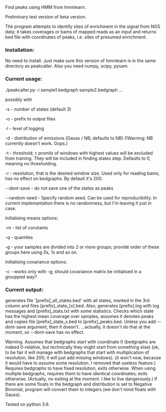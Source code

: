 Find peaks using HMM from hmmlearn.

Preliminary test version of beta version.

The program attempts to identify sites of enrichment
 in the signal from NGS data;
 it takes coverages or bams of mapped reads as an input
 and returns bed file with coordinates of peaks,
 i.e. sites of presumed enrichment.

### Installation:

No need to install. Just make sure this version of hmmlearn
 is in the same directory as peakcaller.
 Also you need numpy, scipy, pysam.

### Current usage:

./peakcaller.py -i sample1.bedgraph sample2.bedgraph ...

possibly with

-s - number of states (default 3)

-o - prefix to output files

-l - level of logging

-d - distribution of emissions (Gauss / NB; defaults to NB)
    (!Warning: NB currently doesn't work. Oops.)

-t - threshold; `t` promils of windows with highest values
     will be excluded from training.
     They will be included in finding states step.
     Defaults to 0, meaning no thresholding.

-r - resolution, that is the desired window size.
     Used only for reading bams, has no effect on bedgraphs.
     By default it's 200.

--dont-save - do not save one of the states as peaks

--random-seed - Specify random seed. Can be used for reproducibility.
    In current implemantation there is no randomness,
    but I'm leaving it just in case.

Initialising means options:

-m - list of constants

-q - quantiles

-g - your samples are divided into 2 or more groups;
     provide order of these groups here
     using 0s, 1s and so on.

Initialising covariance options:

-c - works only with -g;
     should covariance matrix be initialised in a groupped way?


### Current output:

 generates
 file '[prefix]\_all\_states.bed' with all states,
 marked in the 3rd column and
 files [prefix]\_state\_[x].bed.
 Also, generates [prefix].log with log messages
 and [prefix]\_stats.txt with some statistics.
 Checks which state has the highest mean coverage over samples,
 assumes it denotes peaks and copies file [prefix]\_state\_x.bed to [prefix]\_peaks.bed.
 Unless you add --dont-save argument, then it doesn't.
 ...actually, it doesn't do that at the moment,
 so --dont-save has no effect.

Warning.
Assumes that bedgraphs 
 start with coordinate 0
 (bedgraphs are indeed 0-relative,
 but technically they might start from something else)
 (ok, to be fair it will manage with bedgraphs that start with multiplication of resolution,
 like 200; it will just add missing windows).
 (it won't now, because it would have to assume some resolution. I removed that useless feature.)
 Requires bedgraphs to have fixed resolution,
 exits otherwise.
 When using multiple bedgraphs,
 requires them to have identical coordinates;
 exits otherwise.
 (Actually, no exiting at the moment. I like to live dangerously.)
 If there are some floats in the bedgraph
 and distribution is set to Negative Binomial,
 program will convert them to integers
 (we don't mind floats with Gauss).

Tested on python 3.6.
